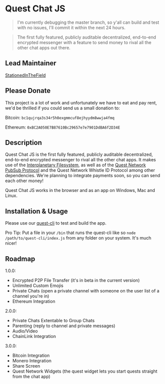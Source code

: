 # Quest Chat JS
> I'm currently debugging the master branch, so y'all can build and test with no issues, I'll commit it within the next 24 hours. 

> The first fully featured, publicly auditable decentralized, end-to-end encrypted messenger with a feature to send money to rival all the other chat apps out there.

## Lead Maintainer

[StationedInTheField](https://github.com/StationedInTheField)

## Please Donate
This project is a lot of work and unfortunately we have to eat and pay rent, we'd be thrilled if you could send us a small donation to:

Bitcoin:
`bc1qujrqa3s34r5h0exgmmcuf8ejhyydm8wwja4fmq`

Ethereum:
`0xBC2A050E7B87610Bc29657e7e7901DdBA6f2D34E`

## Description

Quest Chat JS is the first fully featured, publicly auditable decentralized, end-to-end encrypted messenger to rival all the other chat apps. It makes use of the [Interplanetary Filesystem](https://ipfs.io), as well as of the [Quest Network PubSub Protocol](https://github.com/QuestNetwork/quest-pubsub-js) and the Quest Network Whistle ID Protocol among other dependencies. We're planning to integrate payments soon, so you can send each other money!

Quest Chat JS works in the browser and as an app on Windows, Mac and Linux.

## Installation & Usage

Please use our [quest-cli](https://github.com/QuestNetwork/quest-cli) to test and build the app.

Pro Tip: Put a file in your `/bin` that runs the quest-cli like so `node /path/to/quest-cli/index.js` from any folder on your system. It's much nicer!

## Roadmap

1.0.0:
- Encrypted P2P File Transfer (it's in beta in the current version)
- Unlimited Custom Emojis
- Private Chats (open a private channel with someone on the user list of a channel you're in)
- Ethereum Integration


2.0.0:
- Private Chats Extentable to Group Chats
- Parenting (reply to channel and private messages)
- Audio/Video
- ChainLink Integration

3.0.0:
- Bitcoin Integration
- Monero Integration
- Share Screen
- Quest Network Widgets (the quest widget lets you start quests straight from the chat app)
